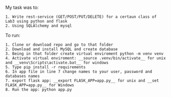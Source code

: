 My task was to:

    1. Write rest-service (GET/POST/PUT/DELETE) for a certaun class of Lab3 using python and flask
    2. Using SQLAlchemy and mysql

To run:

    1. Clone or download repo and go to that folder
    2. Download and install MySQL and create database
    3. Being in that folder create virtual enviroment python -m venv venv
    4. Activate virtual enviroment: __source .venv/bin/activate__ for unix and __venv\Scripts\activate.bat__ for windows
    5. Type pip install -r requirements
    6. In app file in line 7 change names to your user, password and databases names
    7. export flask app: __export FLASK_APP=app.py__ for unix and __set FLASK_APP=app.py__ for Windows  
    8. Run the app: python app.py
